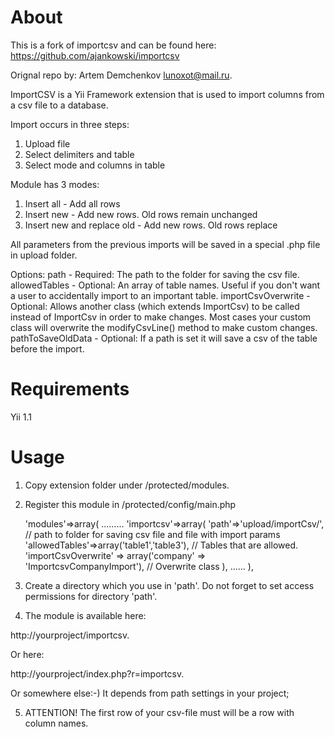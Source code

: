 About
============

This is a fork of importcsv and can be found here:
  https://github.com/ajankowski/importcsv

Orignal repo by: Artem Demchenkov <lunoxot@mail.ru>.

ImportCSV is a Yii Framework extension that is used to import columns from a csv
file to a database.

Import occurs in three steps:

1. Upload file
2. Select delimiters and table
3. Select mode and columns in table

Module has 3 modes:

1. Insert all - Add all rows
2. Insert new - Add new rows. Old rows remain unchanged
3. Insert new and replace old - Add new rows. Old rows replace

All parameters from the previous imports will be saved in a special .php file in upload folder.

Options:
path - Required: The path to the folder for saving the csv file.
allowedTables - Optional: An array of table names. Useful if you don't want a
                user to accidentally import to an important table.
importCsvOverwrite - Optional: Allows another class (which extends ImportCsv) to
                     be called instead of ImportCsv in order to make changes.
                     Most cases your custom class will overwrite the
                     modifyCsvLine() method to make custom changes.
pathToSaveOldData - Optional: If a path is set it will save a csv of the table
                    before the import.


Requirements
============

Yii 1.1

Usage
============

1) Copy extension folder under /protected/modules.

2) Register this module in /protected/config/main.php

    'modules'=>array(
        .........
        'importcsv'=>array(
            'path'=>'upload/importCsv/', // path to folder for saving csv file and file with import params
            'allowedTables'=>array('table1','table3'), // Tables that are allowed.
            'importCsvOverwrite' => array('company' => 'ImportcsvCompanyImport'), // Overwrite class
        ),
        ......
    ),

3) Create a directory which you use in 'path'. Do not forget to set access permissions for directory 'path'.

4) The module is available here:

http://yourproject/importcsv.

Or here:

http://yourproject/index.php?r=importcsv.


Or somewhere else:-) It depends from path settings in your project;

5) ATTENTION! The first row of your csv-file must will be a row with column names.
